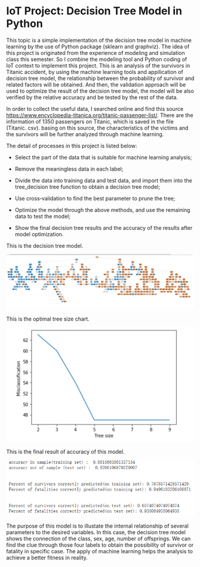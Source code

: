 # IoT Project: Decision Tree Model in Python


This topic is a simple implementation of the decision tree model in machine learning by the use of Python package (sklearn and graphviz). The idea of this project is originated from the experience of modeling and simulation class this semester. So I combine the modeling tool and Python coding of IoT context to implement this project. This is an analysis of the survivors in Titanic accident, by using the machine learning tools and appilication of decision tree model, the relationship between the probability of survivor and related factors will be obtained. And then, the validation approach will be used to optimize the result of the decision tree model, the model will be also verified by the relative accuracy and be tested by the rest of the data. 

In order to collect the useful data, I searched online and find this source https://www.encyclopedia-titanica.org/titanic-passenger-list/. There are the information of 1350 passengers on Titanic, which is saved in the file (Titanic. csv). basing on this source, the characteristics of the victims and the survivors will be further analyzed through machine learning. 

The detail of processes in this project is listed below:

* Select the part of the data that is suitable for machine learning analysis; 

* Remove the meaningless data in each label;

* Divide the data into training data and test data, and import them into the tree_decision tree function to obtain a decision tree model;

* Use cross‐validation to find the best parameter to prune the tree;

* Optimize the model through the above methods, and use the remaining data to test the model;

* Show the final decision tree results and the accuracy of the results after model optimization.

This is the decision tree model.

![image](https://github.com/Yuxuan291/ee629/blob/main/be6d689ff917d143f054cf8efbeb637.png)

This is the optimal tree size chart.

![image](https://github.com/Yuxuan291/ee629/blob/main/09bec02344cfcbcaea307d9e9bc1cfc.png)

This is the final result of accuracy of this model.

![image](https://github.com/Yuxuan291/ee629/blob/main/2f2e7d797dd7d1f6a7c74110a6a7a69.png)

The purpose of this model is to illustate the internal relationship of several parameters to the desired variables. In this case, the decision tree model shows the connection of the class, sex, age, number of offsprings. We can find the clue through those four labels to obtain the possibility of survivor or fatality in specific case. The apply of machine learning helps the analysis to achieve a better fitness in reality.
